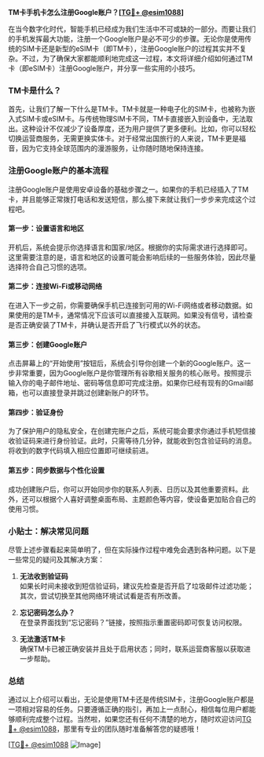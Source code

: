 **TM卡手机卡怎么注册Google账户？[[TG💪+ @esim1088](https://t.me/s/esim1088)]**

在当今数字化时代，智能手机已经成为我们生活中不可或缺的一部分。而要让我们的手机发挥最大功能，注册一个Google账户是必不可少的步骤。无论你是使用传统的SIM卡还是新型的eSIM卡（即TM卡），注册Google账户的过程其实并不复杂。不过，为了确保大家都能顺利地完成这一过程，本文将详细介绍如何通过TM卡（即eSIM卡）注册Google账户，并分享一些实用的小技巧。

### TM卡是什么？

首先，让我们了解一下什么是TM卡。TM卡就是一种电子化的SIM卡，也被称为嵌入式SIM卡或eSIM卡。与传统物理SIM卡不同，TM卡直接嵌入到设备中，无法取出。这种设计不仅减少了设备厚度，还为用户提供了更多便利。比如，你可以轻松切换运营商服务，无需更换实体卡。对于经常出国旅行的人来说，TM卡更是福音，因为它支持全球范围内的漫游服务，让你随时随地保持连接。

### 注册Google账户的基本流程

注册Google账户是使用安卓设备的基础步骤之一。如果你的手机已经插入了TM卡，并且能够正常拨打电话和发送短信，那么接下来就让我们一步步来完成这个过程吧。

#### 第一步：设置语言和地区
开机后，系统会提示你选择语言和国家/地区。根据你的实际需求进行选择即可。这里需要注意的是，语言和地区的设置可能会影响后续的一些服务体验，因此尽量选择符合自己习惯的选项。

#### 第二步：连接Wi-Fi或移动网络
在进入下一步之前，你需要确保手机已连接到可用的Wi-Fi网络或者移动数据。如果使用的是TM卡，通常情况下应该可以直接接入互联网。如果没有信号，请检查是否正确安装了TM卡，并确认是否开启了飞行模式以外的状态。

#### 第三步：创建Google账户
点击屏幕上的“开始使用”按钮后，系统会引导你创建一个新的Google账户。这一步非常重要，因为Google账户是你管理所有谷歌相关服务的核心账号。按照提示输入你的电子邮件地址、密码等信息即可完成注册。如果你已经有现有的Gmail邮箱，也可以直接登录并跳过创建新账户的环节。

#### 第四步：验证身份
为了保护用户的隐私安全，在创建完账户之后，系统可能会要求你通过手机短信接收验证码来进行身份验证。此时，只需等待几分钟，就能收到包含验证码的消息。将收到的数字代码填入相应位置即可继续前进。

#### 第五步：同步数据与个性化设置
成功创建账户后，你可以开始同步你的联系人列表、日历以及其他重要资料。此外，还可以根据个人喜好调整桌面布局、主题颜色等内容，使设备更加贴合自己的使用习惯。

### 小贴士：解决常见问题

尽管上述步骤看起来简单明了，但在实际操作过程中难免会遇到各种问题。以下是一些常见的疑问及其解决方案：

1. **无法收到验证码**  
   如果长时间未接收到短信验证码，建议先检查是否开启了垃圾邮件过滤功能；其次，尝试切换至其他网络环境试试看是否有所改善。

2. **忘记密码怎么办？**  
   在登录界面找到“忘记密码？”链接，按照指示重置密码即可恢复访问权限。

3. **无法激活TM卡**  
   确保TM卡已被正确安装并且处于启用状态；同时，联系运营商客服以获取进一步帮助。

### 总结

通过以上介绍可以看出，无论是使用TM卡还是传统SIM卡，注册Google账户都是一项相对容易的任务。只要遵循正确的指引，再加上一点耐心，相信每位用户都能够顺利完成整个过程。当然啦，如果您还有任何不清楚的地方，随时欢迎访问[TG💪+ @esim1088](https://t.me/s/esim1088)，那里有专业的团队随时准备解答您的疑惑哦！

[[TG💪+ @esim1088](https://t.me/s/esim1088) ![Image](https://i.postimg.cc/4NQfJmqS/Snipaste-2025-05-13-00-14-12.png)]